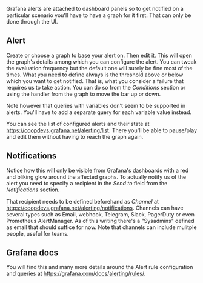 Grafana alerts are attached to dashboard panels so to get notified on a particular scenario you'll have to have a graph for it first. That can only be done through the UI.

## Alert

Create or choose a graph to base your alert on. Then edit it. This will open the graph's details among which you can configure the alert. You can tweak the evaluation frequency but the default one will surely be fine most of the times. What you need to define always is the threshold above or below which you want to get notified. That is, what you consider a failure that requires us to take action. You can do so from the _Conditions_ section or using the handler from the graph to move the bar up or down.

Note however that queries with variables don't seem to be supported in alerts. You'll have to add a separate query for each variable value instead.

You can see the list of configured alerts and their state at https://coopdevs.grafana.net/alerting/list. There you'll be able to pause/play and edit them without having to reach the graph again.

## Notifications

Notice how this will only be visible from Grafana's dashboards with a red and bliking glow around the affected graphs. To actually notify us of the alert you need to specify a recipient in the _Send to_ field from the _Notifications_ section.

That recipient needs to be defined beforehand as _Channel_ at https://coopdevs.grafana.net/alerting/notifications. Channels can have several types such as Email, webhook, Telegram, Slack, PagerDuty or even Prometheus AlertManager. As of this writing there's a "Sysadmins" defined as email that should suffice for now. Note that channels can include mulitple people, useful for teams.

## Grafana docs

You will find this and many more details around the Alert rule configuration and queries at https://grafana.com/docs/alerting/rules/.
